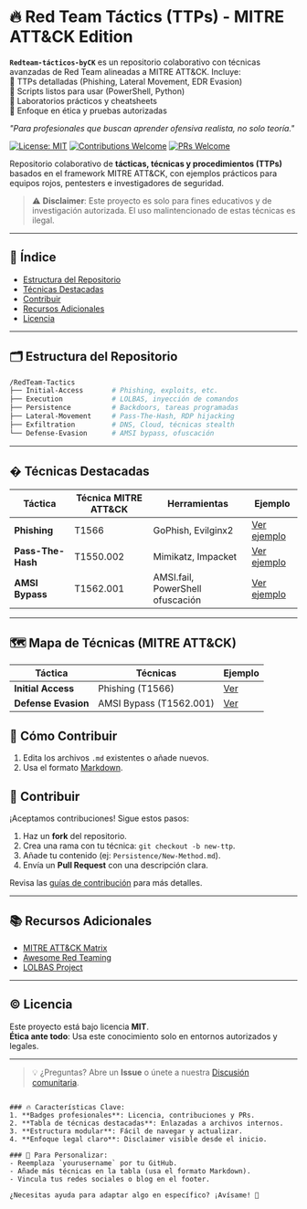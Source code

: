 # 🔥 Red Team Táctics (TTPs) - MITRE ATT&CK Edition

**`Redteam-tácticos-byCK`** es un repositorio colaborativo con técnicas avanzadas de Red Team alineadas a MITRE ATT&CK. Incluye:  
🔹 TTPs detalladas (Phishing, Lateral Movement, EDR Evasion)  
🔹 Scripts listos para usar (PowerShell, Python)  
🔹 Laboratorios prácticos y cheatsheets  
🔹 Enfoque en ética y pruebas autorizadas  

*"Para profesionales que buscan aprender ofensiva realista, no solo teoría."*  


[![License: MIT](https://img.shields.io/badge/License-MIT-red.svg)](https://opensource.org/licenses/MIT)
[![Contributions Welcome](https://img.shields.io/badge/Contributions-Welcome-brightgreen.svg)](CONTRIBUTING.md)
[![PRs Welcome](https://img.shields.io/badge/PRs-Welcome-blue.svg)](https://github.com/yourusername/RedTeam-Tactics/pulls)

Repositorio colaborativo de **tácticas, técnicas y procedimientos (TTPs)** basados en el framework MITRE ATT&CK, con ejemplos prácticos para equipos rojos, pentesters e investigadores de seguridad.

> ⚠️ **Disclaimer**: Este proyecto es solo para fines educativos y de investigación autorizada. El uso malintencionado de estas técnicas es ilegal.

---

## 📌 Índice
- [Estructura del Repositorio](#-estructura-del-repositorio)
- [Técnicas Destacadas](#-técnicas-destacadas)
- [Contribuir](#-contribuir)
- [Recursos Adicionales](#-recursos-adicionales)
- [Licencia](#-licencia)

---

## 🗂 Estructura del Repositorio
```bash
/RedTeam-Tactics
├── Initial-Access       # Phishing, exploits, etc.
├── Execution            # LOLBAS, inyección de comandos
├── Persistence          # Backdoors, tareas programadas
├── Lateral-Movement     # Pass-The-Hash, RDP hijacking
├── Exfiltration         # DNS, Cloud, técnicas stealth
└── Defense-Evasion      # AMSI bypass, ofuscación
```

---

## � Técnicas Destacadas
| Táctica               | Técnica MITRE ATT&CK | Herramientas                          | Ejemplo                          |
|-----------------------|----------------------|---------------------------------------|----------------------------------|
| **Phishing**          | T1566                | GoPhish, Evilginx2                    | [Ver ejemplo](Initial-Access/Phishing.md) |
| **Pass-The-Hash**     | T1550.002            | Mimikatz, Impacket                    | [Ver ejemplo](Lateral-Movement/Pass-The-Hash.md) |
| **AMSI Bypass**       | T1562.001            | AMSI.fail, PowerShell ofuscación      | [Ver ejemplo](Defense-Evasion/AMSI-Bypass.md) |

---
## 🗺️ Mapa de Técnicas (MITRE ATT&CK)
| Táctica              | Técnicas                              | Ejemplo                          |
|----------------------|---------------------------------------|----------------------------------|
| **Initial Access**   | Phishing (T1566)                      | [Ver](Initial-Access/Phishing.md)|
| **Defense Evasion**  | AMSI Bypass (T1562.001)               | [Ver](Defense-Evasion/AMSI-Bypass.md) |

## 🚀 Cómo Contribuir
1. Edita los archivos `.md` existentes o añade nuevos.
2. Usa el formato [Markdown](https://guides.github.com/features/mastering-markdown/).

## 🤝 Contribuir
¡Aceptamos contribuciones! Sigue estos pasos:
1. Haz un **fork** del repositorio.
2. Crea una rama con tu técnica: `git checkout -b new-ttp`.
3. Añade tu contenido (ej: `Persistence/New-Method.md`).
4. Envía un **Pull Request** con una descripción clara.

Revisa las [guías de contribución](CONTRIBUTING.md) para más detalles.

---

## 📚 Recursos Adicionales
- [MITRE ATT&CK Matrix](https://attack.mitre.org/)
- [Awesome Red Teaming](https://github.com/yeyintminthuhtut/Awesome-Red-Teaming)
- [LOLBAS Project](https://lolbas-project.github.io/)

---

## © Licencia
Este proyecto está bajo licencia **MIT**.  
**Ética ante todo**: Usa este conocimiento solo en entornos autorizados y legales.

---

> 💡 ¿Preguntas? Abre un **Issue** o únete a nuestra [Discusión comunitaria](https://github.com/yourusername/RedTeam-Tactics/discussions).
```

### 🔥 Características Clave:
1. **Badges profesionales**: Licencia, contribuciones y PRs.
2. **Tabla de técnicas destacadas**: Enlazadas a archivos internos.
3. **Estructura modular**: Fácil de navegar y actualizar.
4. **Enfoque legal claro**: Disclaimer visible desde el inicio.

### 📌 Para Personalizar:
- Reemplaza `yourusername` por tu GitHub.
- Añade más técnicas en la tabla (usa el formato Markdown).
- Vincula tus redes sociales o blog en el footer.

¿Necesitas ayuda para adaptar algo en específico? ¡Avísame! 🚀
